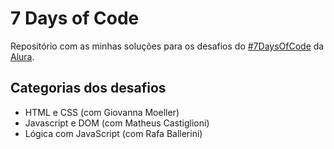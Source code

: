 # 7 Days of Code

Repositório com as minhas soluções para os desafios do [#7DaysOfCode](https://7daysofcode.io/) da [Alura](https://www.alura.com.br/).

## Categorias dos desafios

* HTML e CSS (com Giovanna Moeller)
* Javascript e DOM (com Matheus Castiglioni)
* Lógica com JavaScript (com Rafa Ballerini)
